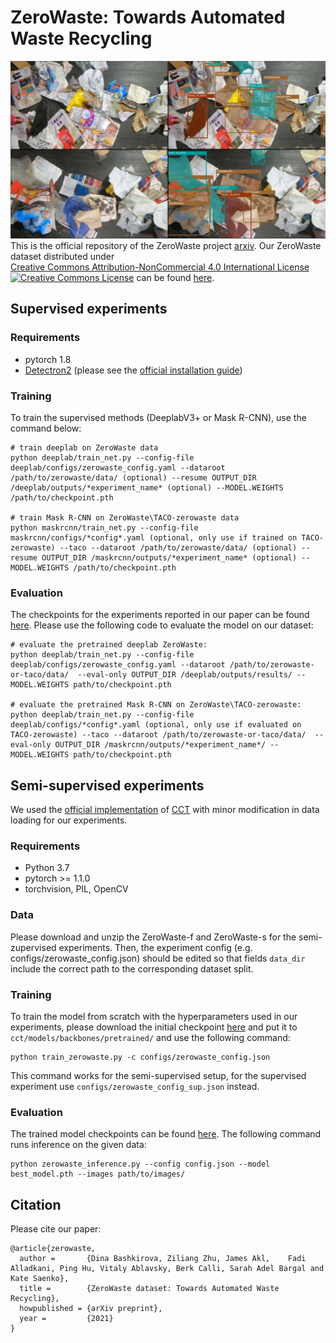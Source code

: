 # ZeroWaste: Towards Automated Waste Recycling

![Image](images/recycling_figure_1_v3.png)
This is the official repository of the ZeroWaste project [arxiv](http://a.com). Our ZeroWaste dataset distributed under 
<a rel="license" href="http://creativecommons.org/licenses/by-nc/4.0/"></a><br /><a rel="license" href="http://creativecommons.org/licenses/by-nc/4.0/">Creative Commons Attribution-NonCommercial 4.0 International License <img alt="Creative Commons License" style="border-width:0" src="https://i.creativecommons.org/l/by-nc/4.0/80x15.png" /></a>  can be found [here](http://csr.bu.edu/ftp/recycle/).

## Supervised experiments
### Requirements
* pytorch 1.8
* [Detectron2](https://github.com/facebookresearch/detectron2) (please see the [official installation guide](https://detectron2.readthedocs.io/en/latest/tutorials/install.html))

### Training
To train the supervised methods (DeeplabV3+ or Mask R-CNN), use the command below: 
```
# train deeplab on ZeroWaste data
python deeplab/train_net.py --config-file deeplab/configs/zerowaste_config.yaml --dataroot /path/to/zerowaste/data/ (optional) --resume OUTPUT_DIR /deeplab/outputs/*experiment_name* (optional) --MODEL.WEIGHTS /path/to/checkpoint.pth

# train Mask R-CNN on ZeroWaste\TACO-zerowaste data
python maskrcnn/train_net.py --config-file maskrcnn/configs/*config*.yaml (optional, only use if trained on TACO-zerowaste) --taco --dataroot /path/to/zerowaste/data/ (optional) --resume OUTPUT_DIR /maskrcnn/outputs/*experiment_name* (optional) --MODEL.WEIGHTS /path/to/checkpoint.pth
```

### Evaluation
The checkpoints for the experiments reported in our paper can be found [here](http://csr.bu.edu/ftp/recycle/models/). Please use the following code to evaluate the model on our dataset:
```
# evaluate the pretrained deeplab ZeroWaste:
python deeplab/train_net.py --config-file deeplab/configs/zerowaste_config.yaml --dataroot /path/to/zerowaste-or-taco/data/  --eval-only OUTPUT_DIR /deeplab/outputs/results/ --MODEL.WEIGHTS path/to/checkpoint.pth

# evaluate the pretrained Mask R-CNN on ZeroWaste\TACO-zerowaste:
python deeplab/train_net.py --config-file deeplab/configs/*config*.yaml (optional, only use if evaluated on TACO-zerowaste) --taco --dataroot /path/to/zerowaste-or-taco/data/  --eval-only OUTPUT_DIR /maskrcnn/outputs/*experiment_name*/ --MODEL.WEIGHTS path/to/checkpoint.pth
```

## Semi-supervised experiments
We used the [official implementation](https://github.com/yassouali/CCT) of [CCT](https://arxiv.org/pdf/2003.09005.pdf)  with minor modification in data loading for our experiments. 

### Requirements
* Python 3.7
* pytorch >= 1.1.0
* torchvision, PIL, OpenCV

### Data
Please download and unzip the ZeroWaste-f and ZeroWaste-s for the semi-zupervised experiments. Then, the experiment config (e.g. configs/zerowaste_config.json) should be edited so that fields ```data_dir``` include the correct path to the corresponding dataset split. 

### Training
To train the model from scratch with the hyperparameters used in our experiments, please download the initial checkpoint [here](https://github.com/yassouali/CCT/releases/download/v0.1/3x3resnet50-imagenet.pth) and put it to ```cct/models/backbones/pretrained/``` and use the following command:

```
python train_zerowaste.py -c configs/zerowaste_config.json
```
This command works for the semi-supervised setup, for the supervised experiment use ```configs/zerowaste_config_sup.json``` instead. 

### Evaluation
The trained model checkpoints can be found [here](http://csr.bu.edu/ftp/recycle/models/cct/). The following command runs inference on the given data: 

```
python zerowaste_inference.py --config config.json --model best_model.pth --images path/to/images/
```

## Citation
Please cite our paper: 
```
@article{zerowaste,
  author =       {Dina Bashkirova, Ziliang Zhu, James Akl,    Fadi Alladkani, Ping Hu, Vitaly Ablavsky, Berk Calli, Sarah Adel Bargal and Kate Saenko},
  title =        {ZeroWaste dataset: Towards Automated Waste Recycling},
  howpublished = {arXiv preprint},
  year =         {2021}
}
```

